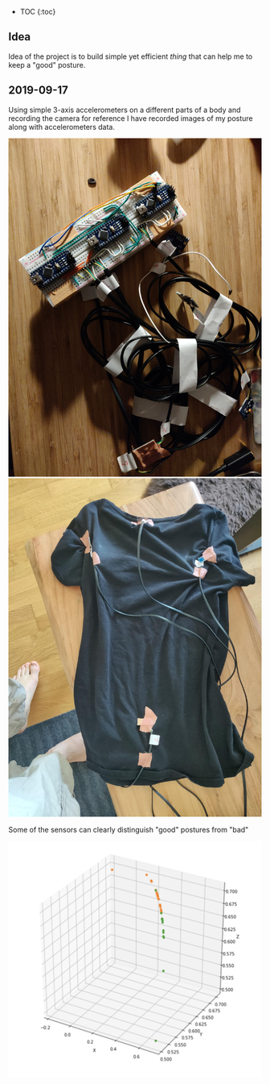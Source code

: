 * TOC
{:toc}

## Idea

Idea of the project is to build simple yet efficient _thing_ that can help me to keep a "good" posture.

## 2019-09-17

Using simple 3-axis accelerometers on a different parts of a body and recording the camera for reference I have recorded images of my posture along with accelerometers data.

![1](./img/IMG_20190728_220648.jpg) ![2](./img/IMG_20190831_094154.jpg)

Some of the sensors can clearly distinguish "good" postures from "bad"

![3](./img/single_axis_labels.png)
